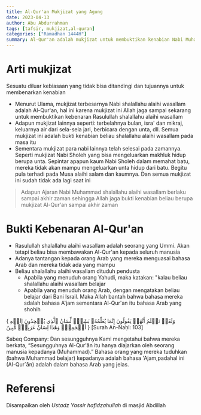 ```yaml
---
title: Al-Qur'an Mukjizat yang Agung 
date: 2023-04-13
author: Abu Abdurrahman 
tags: [tafsir, mukjizat,al-quran]
categories: ["Ramadhan 1444H"]
summary: Al-Qur'an adalah mukjizat untuk membuktikan kenabian Nabi Muhammad shalallahu alaihi wasallam hingga akhir zaman
---
```


# Arti mukjizat 

Sesuatu diluar kebiasaan yang tidak bisa ditandingi dan tujuannya untuk membenarkan kenabian

- Menurut Ulama, mukjizat terbesarnya Nabi shalallahu alaihi wasallam adalah Al-Qur'an, hal ini karena mukjizat ini Allah jaga sampai sekarang untuk membuktikan kebenaran Rasulullah shalallahu alaihi wasallam
- Adapun mukjizat lainnya seperti: terbelahnya bulan, isra' dan mikraj, keluarnya air dari sela-sela jari, berbicara dengan unta, dll. Semua mukjizat ini adalah bukti kenabian beliau shalallahu alaihi wasallam pada masa itu
- Sementara mukjizat para nabi lainnya telah selesai pada zamannya. Seperti mukjizat Nabi Sholeh yang bisa mengeluarkan makhluk hidup berupa unta. Sepintar apapun kaum Nabi Sholeh dalam memahat batu, mereka tidak akan mampu mengeluarkan unta hidup dari batu. Begitu pula terhadi pada Musa alaihi salam dan kaumnya. Dan semua mukjizat ini sudah tidak ada lagi saat ini

> Adapun Ajaran Nabi Muhammad shalallahu alaihi wasallam berlaku sampai akhir zaman sehingga Allah jaga bukti kenabian beliau berupa mukjizat Al-Qur'an sampai akhir zaman

# Bukti Kebenaran Al-Qur'an 

- Rasulullah shalallahu alaihi wasallam adalah seorang yang Ummi. Akan tetapi beliau bisa membawakan Al-Qur'an kepada seluruh manusia
- Adanya tantangan kepada orang Arab yang mereka menguasai bahasa Arab dan mereka tidak ada yang mampu 
- Beliau shalallahu alaihi wasallam dituduh pendusta
  - Apabila yang menuduh orang Yahudi, maka katakan: "kalau beliau shalallahu alaihi wasallam belajar 
  - Apabila yang menuduh orang Arab, dengan mengatakan beliau belajar dari Bani Israil. Maka Allah bantah bahwa bahasa mereka sdalah bahasa A'jam sementara Al-Qur'an itu bahasa Arab yang shohih

{ وَلَقَدۡ نَعۡلَمُ أَنَّهُمۡ يَقُولُونَ إِنَّمَا يُعَلِّمُهُۥ بَشَرٞۗ لِّسَانُ ٱلَّذِي يُلۡحِدُونَ إِلَيۡهِ أَعۡجَمِيّٞ وَهَٰذَا لِسَانٌ عَرَبِيّٞ مُّبِينٌ }
[Surah An-Naḥl: 103]

Sabeq Company:
Dan sesungguhnya Kami mengetahui bahwa mereka berkata, “Sesungguhnya Al-Qur'ān itu hanya diajarkan oleh seorang manusia kepadanya (Muhammad).” Bahasa orang yang mereka tuduhkan (bahwa Muhammad belajar) kepadanya adalah bahasa 'Ajam,padahal ini (Al-Qur`ān) adalah dalam bahasa Arab yang jelas.

# Referensi

Disampaikan oleh *Ustadz Yassir hafidzahullah* di masjid Abdillah 
